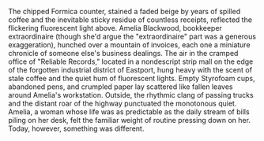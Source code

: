 The chipped Formica counter, stained a faded beige by years of spilled coffee and the inevitable sticky residue of countless receipts, reflected the flickering fluorescent light above.  Amelia Blackwood, bookkeeper extraordinaire (though she'd argue the "extraordinaire" part was a generous exaggeration), hunched over a mountain of invoices, each one a miniature chronicle of someone else's business dealings.  The air in the cramped office of "Reliable Records," located in a nondescript strip mall on the edge of the forgotten industrial district of Eastport, hung heavy with the scent of stale coffee and the quiet hum of fluorescent lights.  Empty Styrofoam cups, abandoned pens, and crumpled paper lay scattered like fallen leaves around Amelia's workstation.  Outside, the rhythmic clang of passing trucks and the distant roar of the highway punctuated the monotonous quiet.  Amelia, a woman whose life was as predictable as the daily stream of bills piling on her desk, felt the familiar weight of routine pressing down on her.  Today, however, something was different.

